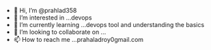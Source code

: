 - 👋 Hi, I’m @prahlad358
- 👀 I’m interested in ...devops
- 🌱 I’m currently learning ...devops tool and understanding the basics
- 💞️ I’m looking to collaborate on ...
- 📫 How to reach me ...prahaladroy0gmail.com

<!---
prahlad358/prahlad358 is a ✨ special ✨ repository because its `README.md` (this file) appears on your GitHub profile.
You can click the Preview link to take a look at your changes.
--->
